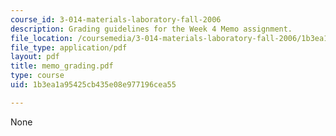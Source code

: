 ```yaml
---
course_id: 3-014-materials-laboratory-fall-2006
description: Grading guidelines for the Week 4 Memo assignment.
file_location: /coursemedia/3-014-materials-laboratory-fall-2006/1b3ea1a95425cb435e08e977196cea55_memo_grading.pdf
file_type: application/pdf
layout: pdf
title: memo_grading.pdf
type: course
uid: 1b3ea1a95425cb435e08e977196cea55

---
```

None